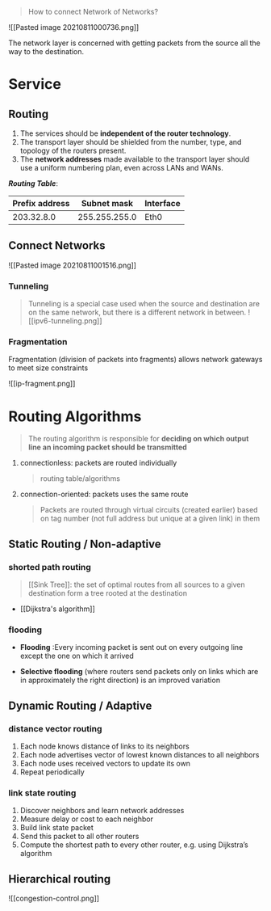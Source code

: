 
> How to connect Network of Networks?

![[Pasted image 20210811000736.png]]


The network layer is concerned with getting packets from the source all the way to the destination.

# Service

## Routing
1. The services should be **independent of the router technology**.
2. The transport layer should be shielded from the number, type, and topology of the routers present.
3. The **network addresses** made available to the transport layer should use a uniform numbering plan, even across LANs and WANs.


***Routing Table***:

| Prefix address | Subnet mask   | Interface |
| -------------- | ------------- | --------- |
| 203.32.8.0     | 255.255.255.0 | Eth0      | 



## Connect Networks
![[Pasted image 20210811001516.png]]
### Tunneling
> Tunneling is a special case used when the source and destination are on the same network, but there is a different network in between.
![[ipv6-tunneling.png]]

### Fragmentation

Fragmentation (division of packets into fragments) allows network gateways to meet size constraints

![[ip-fragment.png]]


# Routing Algorithms

> The routing algorithm is responsible for **deciding on which output line an incoming packet should be transmitted**

1. connectionless: packets are routed individually
	>routing table/algorithms
2. connection-oriented: packets uses the same route
	> Packets are routed through virtual circuits (created earlier) based on tag number (not full address but unique at a given link) in them


## Static Routing / Non-adaptive


### shorted path routing

> [[Sink Tree]]: the set of optimal routes from all sources to a given destination form a tree rooted at the destination

- [[Dijkstra's algorithm]]


### flooding

- **Flooding** :Every incoming packet is sent out on every outgoing line except the one on which it arrived

- **Selective flooding** (where routers send packets only on links which are in approximately the right direction) is an improved variation

## Dynamic Routing / Adaptive

### distance vector routing
1. Each node knows distance of links to its neighbors 
2. Each node advertises vector of lowest known distances to all neighbors
3. Each node uses received vectors to update its own 
4. Repeat periodically

### link state routing

1. Discover neighbors and learn network addresses 
2. Measure delay or cost to each neighbor 
3. Build link state packet 
4. Send this packet to all other routers 
5. Compute the shortest path to every other router, e.g. using Dijkstra’s algorithm

## Hierarchical routing


![[congestion-control.png]]